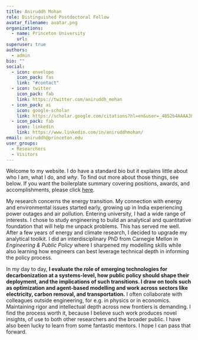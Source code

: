 ```yaml
---
title: Aniruddh Mohan
role: Distinguished Postdoctoral Fellow
avatar_filename: avatar.png
organizations:
  - name: Princeton University
    url: 
superuser: true
authors:
  - admin
bio: ""
social:
  - icon: envelope
    icon_pack: fas
    link: "#contact"
  - icon: twitter
    icon_pack: fab
    link: https://twitter.com/aniruddh_mohan
  - icon_pack: ai
    icon: google-scholar
    link: https://scholar.google.com/citations?hl=en&user=_4B52b4AAAAJ&view_op=list_works&sortby=pubdate
  - icon_pack: fab
    icon: linkedin
    link: https://www.linkedin.com/in/aniruddhmohan/
email: aniruddh@princeton.edu
user_groups:
  - Researchers
  - Visitors
---
```

Welcome to my website. I do have a standard bio but it explains little about who I am, what I do, and *why*. To find out more about those things, see below. If you want the boilerplate summary covering positions, awards, and accomplishments, please click [here](https://aniruddh-mohan.com/files/AM_bio.pdf).

My research concerns the energy transition. My connection with energy and environmental issues started early, growing up in India experiencing power outages and air pollution. Entering university, I had a wide range of interests. I chose to study engineering to build an analytical and quantitative foundation that will help me unpack problems. This has served me well. After a few years of energy and climate research, I decided to upgrade my analytical toolkit. I did an interdisciplinary PhD from Carnegie Mellon in *Engineering & Public Policy* where I sharpened my modelling skills while also learning how engineers can best leverage technical depth in informing the policy process.

In my day to day, **I evaluate the role of emerging technologies for decarbonization at a systems-level, how public policy should shape their deployment, and the implications of such transitions. I draw on tools such as optimization and agent-based modelling and work across sectors like electricity, carbon removal, and transportation.** I often collaborate with colleagues outside engineering, for e.g. in physics or in economics. Maintaining rigor and intellectual depth across new frontiers is demanding. I find the process worth it, because I believe such work produces novel insights, of use to both other researchers and the broader public. I have also been lucky to learn from some fantastic mentors. I hope I can pass that forward.

